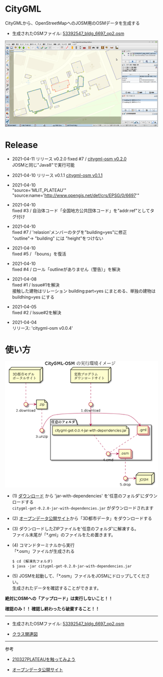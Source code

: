 # CityGML

CityGMLから、OpenStreetMapへのJOSM用のOSMデータを生成する

- 生成されたOSMファイル: [53392547_bldg_6697_op2.osm](53392547_bldg_6697_op2.osm)

![Screenshot.png](doc/Screenshot.png)


# Release

- 2021-04-11 リリース v0.2.0 fixed #7 / [citygml-osm v0.2.0](http://surveyor.mydns.jp/archiva/#artifact-details-download-content~haya4/osm.surveyor/citygml-osm/0.2.0)<br/>JOSMと同じ"Java8"で実行可能
- 2021-04-10 リリース v0.1.1 [citygml-osm v0.1.1](http://surveyor.mydns.jp/archiva/#artifact-details-download-content~haya4/osm.surveyor/citygml-osm/0.1.1)
- 2021-04-10<br/> "source='MLIT_PLATEAU'"<br/>"source:name='http://www.opengis.net/def/crs/EPSG/0/6697'"
- 2021-04-10<br/> fixed #3 / 自治体コード「全国地方公共団体コード」を"addr:ref"としてタグ付け 
- 2021-04-10<br/> fixed #7 / 'relasion'メンバーのタグを"building=yes"に修正<br/>"outline"-> "building" には "height"をつけない
- 2021-04-10<br/> fixed #5 / 「bouns」を復活
- 2021-04-10<br/> fixed #4 / ロール「outlineがありません（警告）」を解決

- 2021-04-08<br/> fixed #1 / Issue#1を解決<br/> 接触した建物はリレーション building:part=yes にまとめる、単独の建物は buildhing=yes にする

- 2021-04-05<br/> fixed #2 / Issue#2を解決

- 2021-04-04<br/> リリース: 'citygml-osm v0.0.4'

# 使い方

![startup.pu](doc/startup.png)

- (1) [ダウンロード](http://surveyor.mydns.jp/archiva/#artifact-details-download-content~haya4/osm.surveyor/citygml-osm/0.2.0) から 'jar-with-dependencies' を'任意のフォルダ'にダウンロードする<br/> `citygml-get-0.2.0-jar-with-dependencies.jar` がダウンロードされます

- (2) [オープンデータ公開サイト](https://www.geospatial.jp/ckan/dataset/plateau)から「3D都市データ」をダウンロードする

- (3) ダウンロードしたZIPファイルを'任意のフォルダ'に解凍する。<br/>ファイル末尾が「*.gml」のファイルをため置きます。

- (4) コマンドターミナルから実行<br/>「*.osm」ファイルが生成される

  ```
  $ cd (解凍先フォルダ)
  $ java -jar citygml-get-0.2.0-jar-with-dependencies.jar
  ```

- (5) JOSMを起動して、「*.osm」ファイルをJOSMにドロップしてください。<br/>生成されたデータを確認することができます。

**絶対にOSMへの「アップロード」は実行しないこと！！**

**確認のみ！！  確認し終わったら破棄すること！！**

------

- 生成されたOSMファイル: [53392547_bldg_6697_op2.osm](53392547_bldg_6697_op2.osm)

- [クラス関連図](doc/class.png)

----------------

参考

- [210327PLATEAUを触ってみよう](https://hackmd.io/@geopythonjp/HkZOmNpqL/%2FhfZTkl5FQGy8YHrgzc7ohQ)

- [オープンデータ公開サイト](https://www.geospatial.jp/ckan/dataset/plateau)

 
